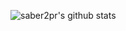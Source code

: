 ![saber2pr's github stats](https://github-readme-stats.vercel.app/api?username=saber2pr&show_icons=true&title_color=fff&icon_color=588aeb&text_color=c8c4d8&bg_color=4B4593)
